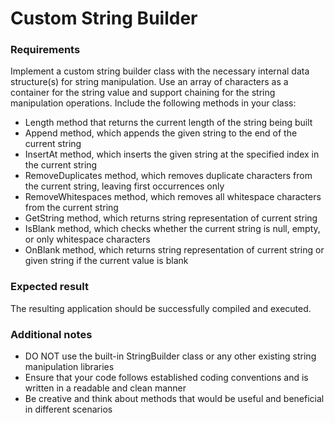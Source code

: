 # Custom String Builder

### Requirements 

Implement a custom string builder class with the necessary internal data structure(s) for string manipulation.
Use an array of characters as a container for the string value and support chaining for the string manipulation operations.
Include the following methods in your class:

- Length method that returns the current length of the string being built
- Append method, which appends the given string to the end of the current string
- InsertAt method, which inserts the given string at the specified index in the current string
- RemoveDuplicates method, which removes duplicate characters from the current string, leaving first occurrences only
- RemoveWhitespaces method, which removes all whitespace characters from the current string
- GetString method, which returns string representation of current string
- IsBlank method, which checks whether the current string is null, empty, or only whitespace characters
- OnBlank method, which returns  string representation of current string or given string if the current value is blank
	
### Expected result

The resulting application should be successfully compiled and executed.

### Additional notes

- DO NOT use the built-in StringBuilder class or any other existing string manipulation libraries
- Ensure that your code follows established coding conventions and is written in a readable and clean manner
- Be creative and think about methods that would be useful and beneficial in different scenarios
